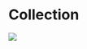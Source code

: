 # Collection

<img src='https://github.com/YeonguChoe/JVM/blob/main/Programming%20Language/Java/Image/Collection.gif'>


